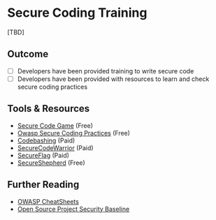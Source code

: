 # Secure Coding Training

[TBD]

## Outcome

- [ ] Developers have been provided training to write secure code
- [ ] Developers have been provided with resources to learn and check secure coding practices

## Tools & Resources

- [Secure Code Game](https://github.com/skills/secure-code-game) (Free)
- [Owasp Secure Coding Practices](https://owasp.org/www-project-secure-coding-practices-quick-reference-guide/stable-en/01-introduction/05-introduction) (Free)
- [Codebashing](https://www.codebashing.com/) (Paid)
- [SecureCodeWarrior](https://www.securecodewarrior.com/) (Paid)
- [SecureFlag](https://secureflag.owasp.org/login.html) (Paid)
- [SecureShepherd](https://github.com/OWASP/SecurityShepherd) (Free)

## Further Reading

- [OWASP CheatSheets](https://cheatsheetseries.owasp.org/)
- [Open Source Project Security Baseline](https://baseline.openssf.org/versions/2025-02-25)
